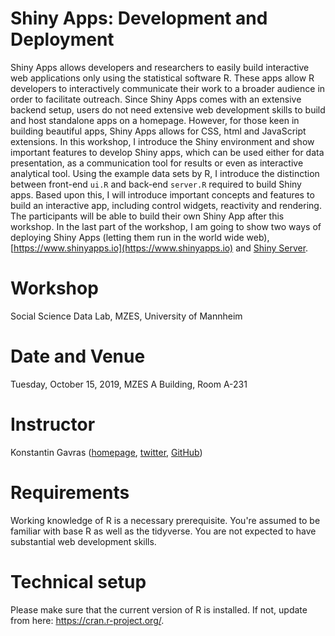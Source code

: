 # Shiny Apps: Development and Deployment
Shiny Apps allows developers and researchers to easily build interactive web applications only using the statistical software R. These apps allow R developers to interactively communicate their work to a broader audience in order to facilitate outreach. Since Shiny Apps comes with an extensive backend setup, users do not need extensive web development skills to build and host standalone apps on a homepage. However, for those keen in building beautiful apps, Shiny Apps allows for CSS, html and JavaScript extensions. In this workshop, I introduce the Shiny environment and show important features to develop Shiny apps, which can be used either for data presentation, as a communication tool for results or even as interactive analytical tool. Using the example data sets by R, I introduce the distinction between front-end `ui.R` and back-end `server.R` required to build Shiny apps. Based upon this, I will introduce important concepts and features to build an interactive app, including control widgets, reactivity and rendering. The participants will be able to build their own Shiny App after this workshop. In the last part of the workshop, I am going to show two ways of deploying Shiny Apps (letting them run in the world wide web),  [https://www.shinyapps.io](https://www.shinyapps.io) and [Shiny Server](https://rstudio.com/products/shiny/shiny-server/).

# Workshop
Social Science Data Lab, MZES, University of Mannheim

# Date and Venue
Tuesday, October 15, 2019, MZES A Building, Room A-231

# Instructor
Konstantin Gavras ([homepage](http://konstantin.gavras.de/), [twitter](https://twitter.com/kongavras), [GitHub](https://github.com/KostaGav))

# Requirements
Working knowledge of R is a necessary prerequisite. You're assumed to be familiar with base R as well as the tidyverse. You are not expected to have substantial web development skills.

# Technical setup
Please make sure that the current version of R is installed. If not, update from here: https://cran.r-project.org/.
